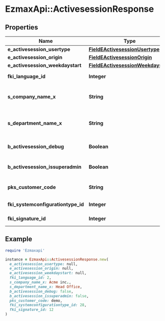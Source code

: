 # EzmaxApi::ActivesessionResponse

## Properties

| Name | Type | Description | Notes |
| ---- | ---- | ----------- | ----- |
| **e_activesession_usertype** | [**FieldEActivesessionUsertype**](FieldEActivesessionUsertype.md) |  |  |
| **e_activesession_origin** | [**FieldEActivesessionOrigin**](FieldEActivesessionOrigin.md) |  |  |
| **e_activesession_weekdaystart** | [**FieldEActivesessionWeekdaystart**](FieldEActivesessionWeekdaystart.md) |  |  |
| **fki_language_id** | **Integer** | The unique ID of the Language.  Valid values:  |Value|Description| |-|-| |1|French| |2|English| |  |
| **s_company_name_x** | **String** | The Name of the Company in the language of the requester |  |
| **s_department_name_x** | **String** | The Name of the Department in the language of the requester |  |
| **b_activesession_debug** | **Boolean** | Whether the active session is in debug or not |  |
| **b_activesession_issuperadmin** | **Boolean** | Whether the active session is superadmin or not |  |
| **pks_customer_code** | **String** | The customer code assigned to your account |  |
| **fki_systemconfigurationtype_id** | **Integer** | The unique ID of the Systemconfigurationtype | [optional] |
| **fki_signature_id** | **Integer** | The unique ID of the Signature | [optional] |

## Example

```ruby
require 'Ezmaxapi'

instance = EzmaxApi::ActivesessionResponse.new(
  e_activesession_usertype: null,
  e_activesession_origin: null,
  e_activesession_weekdaystart: null,
  fki_language_id: 2,
  s_company_name_x: Acme inc.,
  s_department_name_x: Head Office,
  b_activesession_debug: false,
  b_activesession_issuperadmin: false,
  pks_customer_code: demo,
  fki_systemconfigurationtype_id: 28,
  fki_signature_id: 12
)
```

